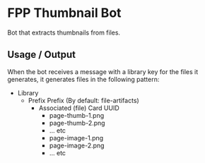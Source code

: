 # FPP Thumbnail Bot

Bot that extracts thumbnails from files.

## Usage / Output

When the bot receives a message with a library key for the files it generates, it generates files in the following pattern:

* Library
  * Prefix Prefix (By default: file-artifacts)
    * Associated (file) Card UUID
      * page-thumb-1.png
      * page-thumb-2.png
      * ... etc
      * page-image-1.png
      * page-image-2.png
      * ... etc
